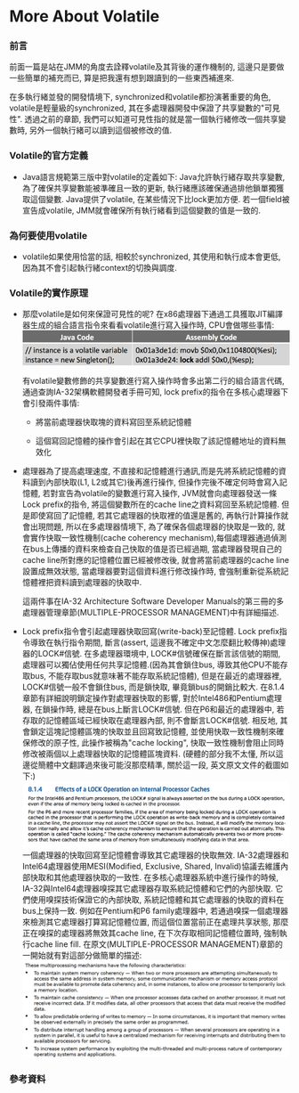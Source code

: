 # More About Volatile

### 前言

前面一篇是站在JMM的角度去詮釋volatile及其背後的運作機制的, 這邊只是要做一些簡單的補充而已, 算是把我還有想到跟讀到的一些東西補進來.

在多執行緒並發的開發情境下, synchronized和volatile都扮演著重要的角色, volatile是輕量級的synchronized, 其在多處理器開發中保證了共享變數的"可見性". 透過之前的章節, 我們可以知道可見性指的就是當一個執行緒修改一個共享變數時, 另外一個執行緒可以讀到這個被修改的值.

### Volatile的官方定義

* Java語言規範第三版中對volatile的定義如下: Java允許執行緒存取共享變數, 為了確保共享變數能被準確且一致的更新, 執行緒應該確保通過排他鎖單獨獲取這個變數. Java提供了volatile, 在某些情況下比lock更加方便. 若一個field被宣告成volatile, JMM就會確保所有執行緒看到這個變數的值是一致的.

### 為何要使用volatile

* volatile如果使用恰當的話, 相較於synchronized, 其使用和執行成本會更低, 因為其不會引起執行緒context的切換與調度.

### Volatile的實作原理

* 那麼volatile是如何來保證可見性的呢? 在x86處理器下通過工具獲取JIT編譯器生成的組合語言指令來看看volatile進行寫入操作時, CPU會做哪些事情:  
  ![](/assets/jmm-85.png)

  有volatile變數修飾的共享變數進行寫入操作時會多出第二行的組合語言代碼, 通過查詢IA-32架構軟體開發者手冊可知, lock prefix的指令在多核心處理器下會引發兩件事情:

  * 將當前處理器快取塊的資料寫回至系統記憶體

  * 這個寫回記憶體的操作會引起在其它CPU裡快取了該記憶體地址的資料無效化

* 處理器為了提高處理速度, 不直接和記憶體進行通訊,而是先將系統記憶體的資料讀到內部快取\(L1, L2或其它\)後再進行操作, 但操作完後不確定何時會寫入記憶體, 若對宣告為volatile的變數進行寫入操作, JVM就會向處理器發送一條Lock prefix的指令, 將這個變數所在的cache line之資料寫回至系統記憶體. 但是即使寫回了記憶體, 若其它處理器的快取裡的值還是舊的, 再執行計算操作就會出現問題, 所以在多處理器情境下, 為了確保各個處理器的快取是一致的, 就會實作快取一致性機制\(cache coherency mechanism\),每個處理器通過偵測在bus上傳播的資料來檢查自己快取的值是否已經過期, 當處理器發現自己的cache line所對應的記憶體位置已經被修改後, 就會將當前處理器的cache line設置成無效狀態, 當處理器要對這個資料進行修改操作時, 會強制重新從系統記憶體裡把資料讀到處理器的快取中.

  這兩件事在IA-32 Architecture Software Developer Manuals的第三冊的多處理器管理章節\(MULTIPLE-PROCESSOR MANAGEMENT\)中有詳細描述.

* Lock prefix指令會引起處理器快取回寫\(write-back\)至記憶體. Lock prefix指令導致在執行指令期間, 斷言\(assert, 這邊我不確定中文怎麼翻比較傳神\)處理器的LOCK\#信號. 在多處理器環境中, LOCK\#信號確保在斷言該信號的期間, 處理器可以獨佔使用任何共享記憶體.\(因為其會鎖住bus, 導致其他CPU不能存取bus, 不能存取bus就意味著不能存取系統記憶體\), 但是在最近的處理器裡, LOCK\#信號一般不會鎖住bus, 而是鎖快取, 畢竟鎖bus的開銷比較大. 在8.1.4章節有詳細說明鎖定操作對處理器快取的影響, 對於Intel486和Pentium處理器, 在鎖操作時, 總是在bus上斷言LOCK\#信號. 但在P6和最近的處理器中, 若存取的記憶體區域已經快取在處理器內部, 則不會斷言LOCK\#信號. 相反地, 其會鎖定這塊記憶體區塊的快取並且回寫致記憶體, 並使用快取一致性機制來確保修改的原子性, 此操作被稱為"cache locking", 快取一致性機制會阻止同時修改被兩個以上處理器快取的記憶體區塊資料. \(硬體的部分我不太懂, 所以這邊從簡體中文翻譯過來後可能沒那麼精準, 關於這一段, 英文原文文件的截圖如下:\)  
  ![](/assets/jmm-86.png)  
  一個處理器的快取回寫至記憶體會導致其它處理器的快取無效. IA-32處理器和Intel64處理器使用MESI\(Modified, Exclusive, Shared, Invalid\)協議去維護內部快取和其他處理器快取的一致性. 在多核心處理器系統中進行操作的時候, IA-32與Intel64處理器嗅探其它處理器存取系統記憶體和它們的內部快取. 它們使用嗅探技術保證它的內部快取, 系統記憶體和其它處理器的快取的資料在bus上保持一致. 例如在Pentium和P6 family處理器中, 若通過嗅探一個處理器來檢測其它處理器打算寫記憶體位置, 而這個位置當前正在處理共享狀態, 那麼正在嗅探的處理器將無效其cache line, 在下次存取相同記憶體位置時, 強制執行cache line fill. 在原文\(MULTIPLE-PROCESSOR MANAGEMENT\)章節的一開始就有對這部分做簡單的描述:  
  ![](/assets/jmm-87.png)

### 參考資料

